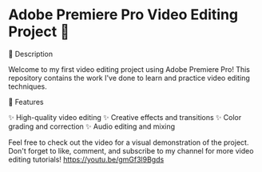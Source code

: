 # Adobe Premiere Pro Video Editing Project 🎥

📄 Description

Welcome to my first video editing project using Adobe Premiere Pro! This repository contains the work I've done to learn and practice video editing techniques.

🚀 Features

✨ High-quality video editing
✨ Creative effects and transitions
✨ Color grading and correction
✨ Audio editing and mixing


Feel free to check out the video for a visual demonstration of the project. Don't forget to like, comment, and subscribe to my channel for more video editing tutorials!
https://youtu.be/gmGf3l9Bgds

